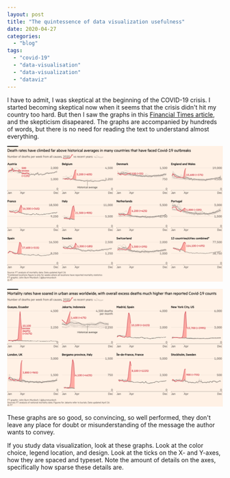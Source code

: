 ```yaml
---
layout: post
title: "The quintessence of data visualization usefulness"
date: 2020-04-27
categories: 
  - "blog"
tags: 
  - "covid-19"
  - "data-visualisation"
  - "data-visualization"
  - "dataviz"
---
```


I have to admit, I was skeptical at the beginning of the COVID-19 crisis. I started becoming skeptical now when it seems that the crisis didn't hit my country too hard. But then I saw the graphs in this [Financial Times article](https://www.ft.com/content/6bd88b7d-3386-4543-b2e9-0d5c6fac846c), and the skepticism disapeared. The graphs are accompanied by hundreds of words, but there is no need for reading the text to understand almost everything.

![](/assets/images/2020/04/ft.png?w=1024)

![](/assets/images/2020/04/ft2.png?w=1024)

These graphs are so good, so convincing, so well performed, they don't leave any place for doubt or misunderstanding of the message the author wants to convey.

If you study data visualization, look at these graphs. Look at the color choice, legend location, and design. Look at the ticks on the X- and Y-axes, how they are spaced and typeset. Note the amount of details on the axes, specifically how sparse these details are.
